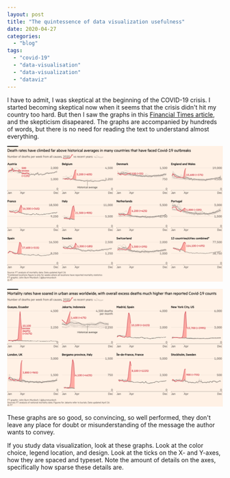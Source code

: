 ```yaml
---
layout: post
title: "The quintessence of data visualization usefulness"
date: 2020-04-27
categories: 
  - "blog"
tags: 
  - "covid-19"
  - "data-visualisation"
  - "data-visualization"
  - "dataviz"
---
```


I have to admit, I was skeptical at the beginning of the COVID-19 crisis. I started becoming skeptical now when it seems that the crisis didn't hit my country too hard. But then I saw the graphs in this [Financial Times article](https://www.ft.com/content/6bd88b7d-3386-4543-b2e9-0d5c6fac846c), and the skepticism disapeared. The graphs are accompanied by hundreds of words, but there is no need for reading the text to understand almost everything.

![](/assets/images/2020/04/ft.png?w=1024)

![](/assets/images/2020/04/ft2.png?w=1024)

These graphs are so good, so convincing, so well performed, they don't leave any place for doubt or misunderstanding of the message the author wants to convey.

If you study data visualization, look at these graphs. Look at the color choice, legend location, and design. Look at the ticks on the X- and Y-axes, how they are spaced and typeset. Note the amount of details on the axes, specifically how sparse these details are.
